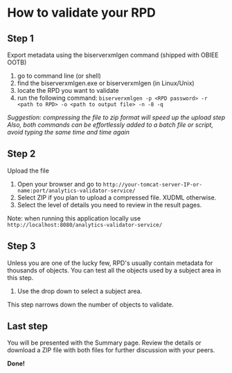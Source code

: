 # How to validate your RPD #


## Step 1 ##

Export metadata using the biserverxmlgen command (shipped with OBIEE OOTB)

  1. go to command line (or shell)
  1. find the biserverxmlgen.exe or biserverxmlgen (in Linux/Unix)
  1. locate the RPD you want to validate
  1. run the following command:
`biserverxmlgen -p <RPD password> -r <path to RPD> -o <path to output file> -n -8 -q`

_Suggestion: compressing the file to zip format will speed up the upload step_
_Also, both commands can be effortlessly added to a batch file or script, avoid typing the same time and time again_


## Step 2 ##

Upload the file
  1. Open your browser and go to `http://your-tomcat-server-IP-or-name:port/analytics-validator-service/`
  1. Select ZIP if you plan to upload a compressed file. XUDML otherwise.
  1. Select the level of details you need to review in the result pages.

Note: when running this application locally use `http://localhost:8080/analytics-validator-service/`


## Step 3 ##

Unless you are one of the lucky few, RPD's usually contain metadata for thousands of objects. You can test all the objects used by a subject area in this step.

  1. Use the drop down to select a subject area.

This step narrows down the number of objects to validate.


## Last step ##

You will be presented with the Summary page.
Review the details or download a ZIP file with both files for further discussion with your peers.

**Done!**